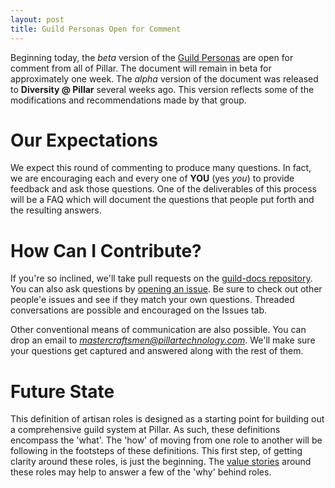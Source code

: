 ```yaml
---
layout: post
title: Guild Personas Open for Comment
---
```


Beginning today, the *beta* version of the [Guild Personas](/artisan_roles) are open for comment from all of Pillar. The document will remain in beta for approximately one week. The *alpha* version of the document was released to **Diversity @ Pillar** several weeks ago. This version reflects some of the modifications and recommendations made by that group.
  
# Our Expectations
We expect this round of commenting to produce many questions. In fact, we are encouraging each and every one of **YOU** (yes *you*) to provide feedback and ask those questions. One of the deliverables of this process will be a FAQ which will document the questions that people put forth and the resulting answers. 

# How Can I Contribute?
If you're so inclined, we'll take pull requests on the [guild-docs repository](https://github.com/PillarTechnology/guild-docs). You can also ask questions by [opening an issue](https://github.com/PillarTechnology/guild-docs/issues). Be sure to check out other people'e issues and see if they match your own questions. Threaded conversations are possible and encouraged on the Issues tab.

Other conventional means of communication are also possible. You can drop an email to *mastercraftsmen@pillartechnology.com*. We'll make sure your questions get captured and answered along with the rest of them.

# Future State
This definition of artisan roles is designed as a starting point for building out a comprehensive guild system at Pillar. As such, these definitions encompass the 'what'. The 'how' of moving from one role to another will be following in the footsteps of these definitions. This first step, of getting clarity around these roles, is just the beginning. The [value stories](/artisan_roles/value_stories.html) around these roles may help to answer a few of the 'why' behind roles.
